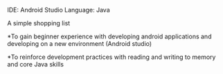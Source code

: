 
IDE: Android Studio
Language: Java

A simple shopping list 

*To gain beginner experience with developing android applications and developing on a new environment (Android studio)

*To reinforce development practices with reading and writing to memory and core Java skills

